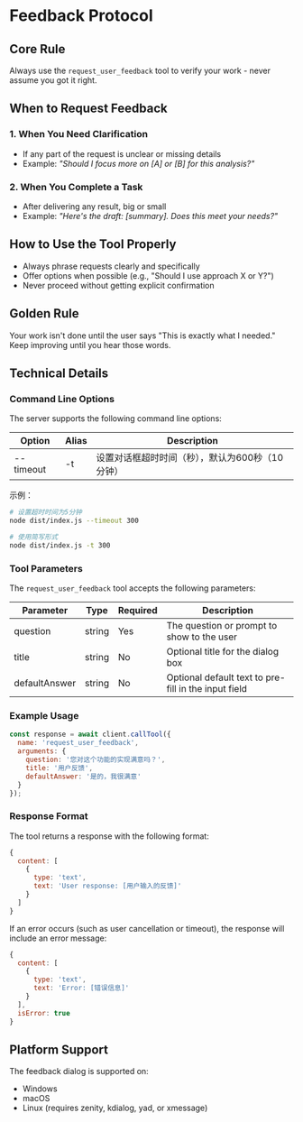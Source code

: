 # Feedback Protocol

## Core Rule

Always use the `request_user_feedback` tool to verify your work - never assume you got it right.

## When to Request Feedback

### 1. When You Need Clarification
- If any part of the request is unclear or missing details
- Example: *"Should I focus more on [A] or [B] for this analysis?"*

### 2. When You Complete a Task
- After delivering any result, big or small
- Example: *"Here's the draft: [summary]. Does this meet your needs?"*

## How to Use the Tool Properly

- Always phrase requests clearly and specifically
- Offer options when possible (e.g., "Should I use approach X or Y?")
- Never proceed without getting explicit confirmation

## Golden Rule

Your work isn't done until the user says "This is exactly what I needed." Keep improving until you hear those words.

## Technical Details

### Command Line Options

The server supports the following command line options:

| Option | Alias | Description |
|--------|-------|-------------|
| --timeout | -t | 设置对话框超时时间（秒），默认为600秒（10分钟） |

示例：
```bash
# 设置超时时间为5分钟
node dist/index.js --timeout 300

# 使用简写形式
node dist/index.js -t 300
```

### Tool Parameters

The `request_user_feedback` tool accepts the following parameters:

| Parameter | Type | Required | Description |
|-----------|------|----------|-------------|
| question | string | Yes | The question or prompt to show to the user |
| title | string | No | Optional title for the dialog box |
| defaultAnswer | string | No | Optional default text to pre-fill in the input field |

### Example Usage

```javascript
const response = await client.callTool({
  name: 'request_user_feedback',
  arguments: {
    question: '您对这个功能的实现满意吗？',
    title: '用户反馈',
    defaultAnswer: '是的，我很满意'
  }
});
```

### Response Format

The tool returns a response with the following format:

```javascript
{
  content: [
    {
      type: 'text',
      text: 'User response: [用户输入的反馈]'
    }
  ]
}
```

If an error occurs (such as user cancellation or timeout), the response will include an error message:

```javascript
{
  content: [
    {
      type: 'text',
      text: 'Error: [错误信息]'
    }
  ],
  isError: true
}
```

## Platform Support

The feedback dialog is supported on:
- Windows
- macOS
- Linux (requires zenity, kdialog, yad, or xmessage) 